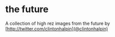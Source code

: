# the future

A collection of high rez images from the future by [http://twitter.com/clintonhalpin](@clintonhalpin)
